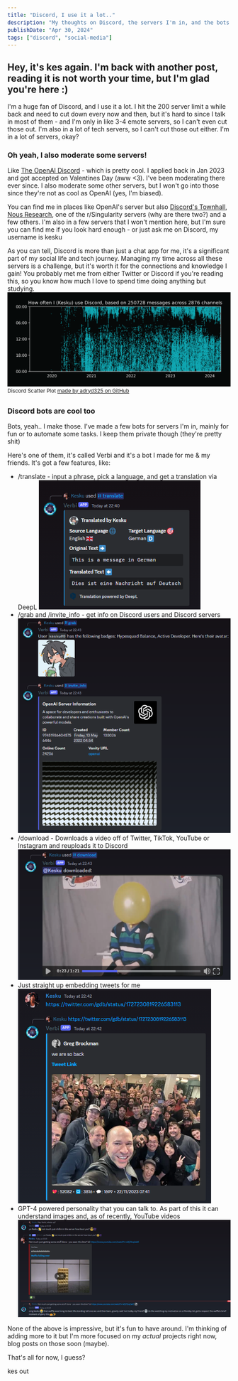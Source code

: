 ```yaml
---
title: "Discord, I use it a lot.."
description: "My thoughts on Discord, the servers I'm in, and the bots I've made"
publishDate: "Apr 30, 2024"
tags: ["discord", "social-media"]
---
```


## Hey, it's kes again. I'm back with another post, reading it is not worth your time, but I'm glad you're here :)

I'm a huge fan of Discord, and I use it a lot. I hit the 200 server limit a while back and need to cut down every now and then, but it's hard to since I talk in most of them - and I'm only in like 3-4 emote servers, so I can't even cut those out. I'm also in a lot of tech servers, so I can't cut those out either. I'm in a lot of servers, okay?

### Oh yeah, I also moderate some servers!

Like [The OpenAI Discord](https://discord.gg/openai) - which is pretty cool. I applied back in Jan 2023 and got accepted on Valentines Day (aww <3). I've been moderating there ever since. I also moderate some other servers, but I won't go into those since they're not as cool as OpenAI (yes, I'm biased).

You can find me in places like OpenAI's server but also [Discord's Townhall](https://discord.gg/discord-townhall), [Nous Research](https://discord.gg/nousresearch), one of the r/Singularity servers (why are there two?) and a few others.
I'm also in a few servers that I won't mention here, but I'm sure you can find me if you look hard enough - or just ask me on Discord, my username is kesku

As you can tell, Discord is more than just a chat app for me, it's a significant part of my social life and tech journey. Managing my time across all these servers is a challenge, but it's worth it for the connections and knowledge I gain! You probably met me from either Twitter or Discord if you're reading this, so you know how much I love to spend time doing anything but studying.
![My Discord Activity](./discord-activity-plot.png)
<sup>Discord Scatter Plot [made by adryd325 on GitHub](https://gist.github.com/adryd325/f811e975bf8240fb6e6555e57c3db7d2)</sup>

### Discord bots are cool too

Bots, yeah.. I make those. I've made a few bots for servers I'm in, mainly for fun or to automate some tasks. I keep them private though (they're pretty shit)

Here's one of them, it's called Verbi and it's a bot I made for me & my friends. It's got a few features, like:

- /translate - input a phrase, pick a language, and get a translation via DeepL
  ![translation-demo](./translation-demo.png)
  <br>
- /grab and /invite_info - get info on Discord users and Discord servers
  ![grab-demo](./grab-demo.png)
  <br>
- /download - Downloads a video off of Twitter, TikTok, YouTube or Instagram and reuploads it to Discord
  ![download-demo](./download-demo.png)
  <br>
- Just straight up embedding tweets for me
  ![tweet-embed](./tweet-embed.png)
  <br>
- GPT-4 powered personality that you can talk to. As part of this it can understand images and, as of recently, YouTube videos
  ![verbi-demo](./verbi-demo.png)

None of the above is impressive, but it's fun to have around. I'm thinking of adding more to it but I'm more focused on my _actual_ projects right now, blog posts on those soon (maybe).

That's all for now, I guess?

kes out

